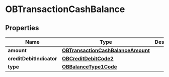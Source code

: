 
# OBTransactionCashBalance

## Properties
Name | Type | Description | Notes
------------ | ------------- | ------------- | -------------
**amount** | [**OBTransactionCashBalanceAmount**](OBTransactionCashBalanceAmount.md) |  | 
**creditDebitIndicator** | [**OBCreditDebitCode2**](OBCreditDebitCode2.md) |  | 
**type** | [**OBBalanceType1Code**](OBBalanceType1Code.md) |  | 



